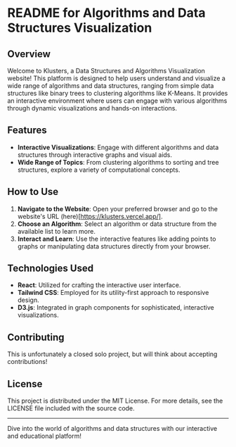 # README for Algorithms and Data Structures Visualization

## Overview

Welcome to Klusters, a Data Structures and Algorithms Visualization website! This platform is designed to help users understand and visualize a wide range of algorithms and data structures, ranging from simple data structures like binary trees to clustering algorithms like K-Means. It provides an interactive environment where users can engage with various algorithms through dynamic visualizations and hands-on interactions.

## Features

- **Interactive Visualizations**: Engage with different algorithms and data structures through interactive graphs and visual aids.
- **Wide Range of Topics**: From clustering algorithms to sorting and tree structures, explore a variety of computational concepts.

## How to Use

1. **Navigate to the Website**: Open your preferred browser and go to the website's URL (here)[https://klusters.vercel.app/].
2. **Choose an Algorithm**: Select an algorithm or data structure from the available list to learn more.
3. **Interact and Learn**: Use the interactive features like adding points to graphs or manipulating data structures directly from your browser.

## Technologies Used

- **React**: Utilized for crafting the interactive user interface.
- **Tailwind CSS**: Employed for its utility-first approach to responsive design.
- **D3.js**: Integrated in graph components for sophisticated, interactive visualizations.

## Contributing

This is unfortunately a closed solo project, but will think about accepting contributions!

## License

This project is distributed under the MIT License. For more details, see the LICENSE file included with the source code.

---

Dive into the world of algorithms and data structures with our interactive and educational platform!
